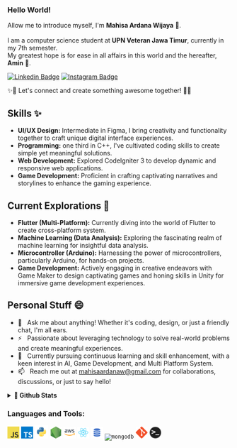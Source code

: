 ### Hello World!
Allow me to introduce myself, I'm **Mahisa Ardana Wijaya** :wave:.<br>\
I am a computer science student at **UPN Veteran Jawa Timur**, currently in my 7th semester.\
My greatest hope is for ease in all affairs in this world and the hereafter, **Amin** :palms_up_together:.

[![Linkedin Badge](https://img.shields.io/badge/-LinkedIn-0e76a8?style=flat-square&logo=Linkedin&logoColor=white)](https://linkedin.com/in/mahisaardana)
[![Instagram Badge](https://img.shields.io/badge/-Instagram-e4405f?style=flat-square&logo=Instagram&logoColor=white)](https://instagram.com/mahisa_ard)

✨🚀 Let's connect and create something awesome together! 🚀✨

## Skills ✨
- **UI/UX Design:** Intermediate in Figma, I bring creativity and functionality together to craft unique digital interface experiences.
- **Programming:** one third in C++, I've cultivated coding skills to create simple yet meaningful solutions.
- **Web Development:** Explored CodeIgniter 3 to develop dynamic and responsive web applications.
- **Game Development:** Proficient in crafting captivating narratives and storylines to enhance the gaming experience.

## Current Explorations 🚀
- **Flutter (Multi-Platform):** Currently diving into the world of Flutter to create cross-platform system.
- **Machine Learning (Data Analysis):** Exploring the fascinating realm of machine learning for insightful data analysis.
- **Microcontroller (Arduino):** Harnessing the power of microcontrollers, particularly Arduino, for hands-on projects.
- **Game Development:** Actively engaging in creative endeavors with Game Maker to design captivating games and honing skills in Unity for immersive game development experiences.

## Personal Stuff 😄
- 💬 &nbsp; Ask me about anything! Whether it's coding, design, or just a friendly chat, I'm all ears.
- ⚡ &nbsp; Passionate about leveraging technology to solve real-world problems and create meaningful experiences.
- 🏫 &nbsp; Currently pursuing continuous learning and skill enhancement, with a keen interest in AI, Game Development, and Multi Platform System.
- 📫 &nbsp; Reach me out at mahisaardanaw@gmail.com for collaborations, discussions, or just to say hello!

<details>
  <summary><b>🌱 Github Stats</b></summary>

  <br />
  <img height="180em" src="https://github-readme-stats.vercel.app/api?username=mahisaard&show_icons=true&hide_border=true&&count_private=true&include_all_commits=true" />
  <img height="180em" src="https://github-readme-stats.vercel.app/api/top-langs/?username=mahisaard&show_icons=true&hide_border=true&layout=compact&langs_count=8"/>
</details>

### Languages and Tools:

<code><img height="27" src="https://raw.githubusercontent.com/github/explore/80688e429a7d4ef2fca1e82350fe8e3517d3494d/topics/javascript/javascript.png" alt="javascript"></code>
<code><img height="27" src="https://raw.githubusercontent.com/github/explore/80688e429a7d4ef2fca1e82350fe8e3517d3494d/topics/typescript/typescript.png" alt="typescript"></code>
<code><img height="30" src="https://raw.githubusercontent.com/github/explore/80688e429a7d4ef2fca1e82350fe8e3517d3494d/topics/python/python.png" alt="python"></code>
<code><img height="27" src="https://raw.githubusercontent.com/github/explore/80688e429a7d4ef2fca1e82350fe8e3517d3494d/topics/nodejs/nodejs.png" alt="nodejs"></code>
<code><img height="27" src="https://raw.githubusercontent.com/github/explore/80688e429a7d4ef2fca1e82350fe8e3517d3494d/topics/aws/aws.png" alt="aws"></code>
<code><img height="27" src="https://raw.githubusercontent.com/github/explore/80688e429a7d4ef2fca1e82350fe8e3517d3494d/topics/react/react.png" alt="react"></code>
<code><img height="27" src="https://raw.githubusercontent.com/github/explore/80688e429a7d4ef2fca1e82350fe8e3517d3494d/topics/sql/sql.png" alt="sql"></code>
<code><img height="27" src="https://encrypted-tbn0.gstatic.com/images?q=tbn%3AANd9GcSTTzPAw-55ssm1Im594xYZ9eRQu2JylrkYLg&usqp=CAU" alt="mongodb"></code>
<code><img height="27" src="https://raw.githubusercontent.com/devicons/devicon/master/icons/git/git-original.svg" alt="git"></code>
<code><img height="27" src="https://raw.githubusercontent.com/github/explore/80688e429a7d4ef2fca1e82350fe8e3517d3494d/topics/terminal/terminal.png" alt="terminal"></code>

<!--
**mahisaard/mahisaard** is a ✨ _special_ ✨ repository because its `README.md` (this file) appears on your GitHub profile.

Here are some ideas to get you started:

- 🔭 I’m currently working on ...
- 🌱 I’m currently learning ...
- 👯 I’m looking to collaborate on ...
- 🤔 I’m looking for help with ...
- 💬 Ask me about ...
- 📫 How to reach me: ...
- 😄 Pronouns: ...
- ⚡ Fun fact: ...
-->
